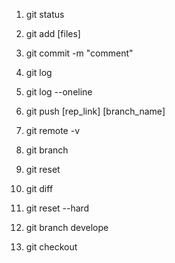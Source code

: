 <!-- отследить проделанные изменения -->
1. git status 
<!-- подготавливает наши файлы для записи, добавляя их в специальную область/stage -->
2. git add [files] 
<!-- чтобы сделать запись -->
3. git commit -m "comment" 
<!-- чтобы посмотреть запись с нужным нам комментарием -->
4. git log
<!-- краткая запись наших коммитов -->
5. git log --oneline
<!-- для того, чтобы отправить изменения на удаленный репозиторий -->
6. git push [rep_link] [branch_name]
<!-- посмотреть ссылку на репозиторий -->
7. git remote -v
<!-- посмотреть ссылку на ветку -->
8. git branch
<!-- позволяет удалить некоторые файлы из промежуточной области -->
9. git reset
<!-- позволяет посмотреть все строки, которые мы изменяли либо добавляли -->
10. git diff
<!-- уберет все изменения, которые мы проделали и вернет изменения, которые были до этого -->
11. git reset --hard
<!-- создание новой ветки -->
12. git branch develope
<!-- чтобы переключиться на другую ветку -->
13. git checkout